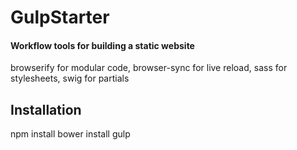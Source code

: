 # GulpStarter

#### Workflow tools for building a static website

browserify for modular code, browser-sync for live reload, sass for stylesheets, swig for partials

## Installation

  npm install
  bower install
  gulp
  
  
